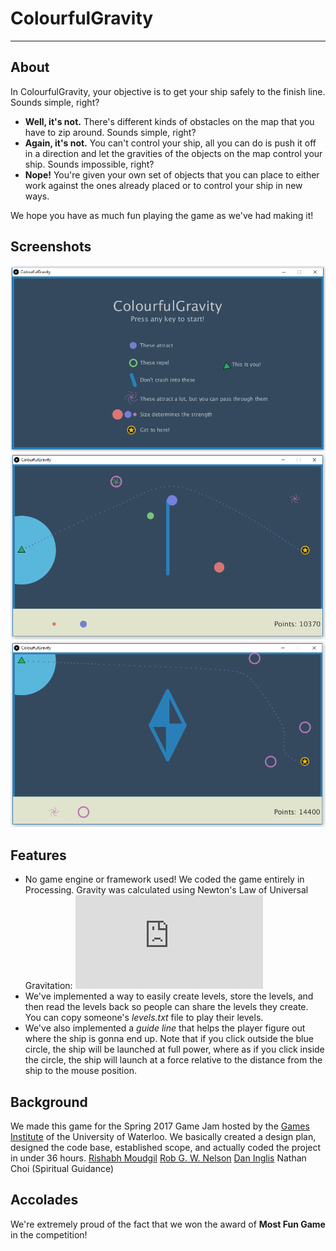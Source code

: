 # ColourfulGravity
---

## About

In ColourfulGravity, your objective is to get your ship safely to the finish line. Sounds simple, right?
- **Well, it's not.** There's different kinds of obstacles on the map that you have to zip around. Sounds simple, right?
- **Again, it's not.** You can't control your ship, all you can do is push it off in a direction and let the gravities of the objects on the map control your ship. Sounds impossible, right?
- **Nope!** You're given your own set of objects that you can place to either work against the ones already placed or to control your ship in new ways.

We hope you have as much fun playing the game as we've had making it!

## Screenshots
![Menu](menu.PNG)
![Level1](level1.PNG)
![Level2](level2.PNG)

## Features
- No game engine or framework used! We coded the game entirely in Processing. Gravity was calculated using Newton's Law of Universal Gravitation:  ![Equation](https://latex.codecogs.com/svg.latex?%5Cinline%20F%3DG%7B%5Cfrac%20%7Bm_%7B1%7Dm_%7B2%7D%7D%7Br%5E%7B2%7D%7D%7D)
- We've implemented a way to easily create levels, store the levels, and then read the levels back so people can share the levels they create. You can copy someone's *levels.txt* file to play their levels.
- We've also implemented a *guide line* that helps the player figure out where the ship is gonna end up. Note that if you click outside the blue circle, the ship will be launched at full power, where as if you click inside the circle, the ship will launch at a force relative to the distance from the ship to the mouse position.

## Background
We made this game for the Spring 2017 Game Jam hosted by the [Games Institute](https://uwaterloo.ca/games-institute) of the University of Waterloo. We basically created a design plan, designed the code base, established scope, and actually coded the project in under 36 hours.
[Rishabh Moudgil](http://github.com/FlapperDoodlez)
[Rob G. W. Nelson](http://github.com/rgwnelso)
[Dan Inglis](http://github.com/DanInglis)
Nathan Choi (Spiritual Guidance)

## Accolades
We're extremely proud of the fact that we won the award of **Most Fun Game** in the competition!